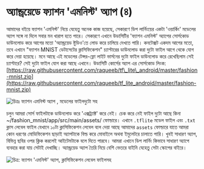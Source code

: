 # অ্যান্ড্রয়েডে ফ্যাশন 'এমনিস্ট'  অ্যাপ \(৪\)

আমাদের বইয়ে ফ্যাশন 'এমনিস্ট' নিয়ে যেহেতু অনেক কাজ হয়েছে, সেকারণে ডিপ লার্নিংয়ের একটা 'ওয়ার্কিং' মডেলের অ্যাপ সঙ্গে না দিলে সবার মন খারাপ হতে পারে। সেকারণে এখানে উডাসিটির 'ফ্যাশন এমনিস্ট' অ্যাপের সোর্সকোড ডাউনলোড করে আগের মতো 'অ্যান্ড্রয়েড ষ্টুডিও'তে লোড করে চালিয়ে দেখতে পারি। কনটেক্সট একদম আগের মতো, তবে এখানে "ফ্যাশন MNIST ডেটাসেটের ক্লাসিফিকেশন" চ্যাপ্টারের ডাউনলোড করা দুটো ফাইল আগে থেকে যোগ করে দেয়া হয়েছে। মনে আছে এই মডেলের টেন্সর-ফ্লো লাইট ভার্সনের দুটো ফাইল ডাউনলোড করে রেখেছিলাম সেই চ্যাপ্টারে? সেই দুটো ফাইল যোগ করা আছে এখানে। উডাসিটি কোর্সের অ্যাপ এর সোর্সকোড লিংক: [https://raw.githubusercontent.com/raqueeb/tf\_lite\_android/master/fashion-mnist.zip](https://raw.githubusercontent.com/raqueeb/tf_lite_android/master/fashion-mnist.zip)

![&#x99A;&#x9BF;&#x9A4;&#x9CD;&#x9B0;&#x983; &#x9AB;&#x9CD;&#x9AF;&#x9BE;&#x9B6;&#x9A8; &#x98F;&#x9AE;&#x9A8;&#x9BF;&#x9B8;&#x9CD;&#x99F; &#x985;&#x9CD;&#x9AF;&#x9BE;&#x9AA; , &#x9AE;&#x9A1;&#x9C7;&#x9B2;&#x9C7;&#x9B0; &#x9AB;&#x9BE;&#x987;&#x9B2;&#x9A6;&#x9C1;&#x99F;&#x9CB; &#x9B8;&#x9B9; ](../.gitbook/assets/fashionapp1%20%282%29.png)

চলুন আমরা সোর্স ফাইলটাকে ডাউনলোড করে 'এক্সট্র্যাক্ট' করে নেই। চেক করে নেই ফাইল দুটো আছে কিনা ~/fashion\_mnist/app/src/main/assets/ ফোল্ডারে।  এখানে `.tflite` মডেল ফাইল এবং `.txt` ক্লাস লেবেল ফাইল যেখানে ১০টা ক্লাসিফিকেশন লেবেল বলে দেয়া আছে  আমাদের `assets` ফোল্ডারে যাতে আমরা কোন ধরণের মোডিফিকেশন ছাড়াই অ্যাপটাকে বিল্ড করে মোবাইলে অথবা ইমুলেটরে চালাতে পারি। খুবই সাধারণ অ্যাপ, বিভিন্ন ছবির ওপর ক্লিক করলেই আইটেমটাকে বলে দিতে পারবে। আমরা এখানে ডিপ লার্নিং কিভাবে সাধারণ অ্যাপে ব্যবহার করা যায় সেটাই দেখাচ্ছি। অ্যান্ড্রয়েড অ্যাপ তৈরি নিয়ে বেশি ভেতরে যাইনি যেহেতু সেটা স্কোপের বাইরে।

![&#x99A;&#x9BF;&#x9A4;&#x9CD;&#x9B0;: &#x9AB;&#x9CD;&#x9AF;&#x9BE;&#x9B6;&#x9A8; &apos;&#x98F;&#x9AE;&#x9A8;&#x9BF;&#x9B8;&#x9CD;&#x99F;&apos; &#x985;&#x9CD;&#x9AF;&#x9BE;&#x9AA;, &#x995;&#x9CD;&#x9B2;&#x9BE;&#x9B8;&#x9BF;&#x9AB;&#x9BF;&#x995;&#x9C7;&#x9B6;&#x9A8; &#x9B2;&#x9C7;&#x9AC;&#x9C7;&#x9B2; &#x9AB;&#x9BE;&#x987;&#x9B2;&#x9B8;&#x9B9; ](../.gitbook/assets/fashion12.png)



